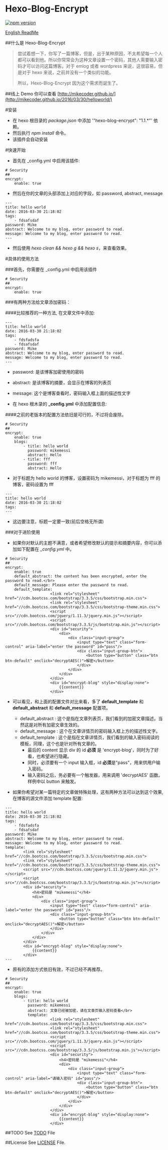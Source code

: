 Hexo-Blog-Encrypt
===
[![npm version](https://badge.fury.io/js/hexo-blog-encrypt.svg)](https://badge.fury.io/js/hexo-blog-encrypt)

[English ReadMe](./ReadMe.md)

##什么是 Hexo-Blog-Encrypt
> 尝试着想一下，你写了一篇博客，但是，出于某种原因，不太希望每一个人都可以看到他。所以你常常会为这种文章设置一个密码，其他人需要输入密码才可以访问这篇博客。对于 emlog 或者 wordpress 来说，这很容易，但是对于 hexo 来说，之前并没有一个类似的功能。
>
> 所以，Hexo-Blog-Encrypt 因为这个需求而诞生了。

##线上 Demo
你可以查看 [http://mikecoder.github.io/](http://mikecoder.github.io/2016/03/30/helloworld/)

#安装
+ 在 hexo 根目录的 *package.json* 中添加 '"hexo-blog-encrypt": "1.1.\*"' 依赖。
+ 然后执行 *npm install* 命令。
+ 该插件会自动安装


#快速开始
+ 首先在 _config.yml 中启用该插件:

```
# Security
##
encrypt:
    enable: true
```

+ 然后在你的文章的头部添加上对应的字段，如 password, abstract, message

```
---
title: hello world
date: 2016-03-30 21:18:02
tags:
    - fdsafsdaf
password: Mike
abstract: Welcome to my blog, enter password to read.
message: Welcome to my blog, enter password to read.
---
```

+ 然后使用 *hexo clean && hexo g && hexo s*，来查看效果。


#具体的使用方法

###首先，你需要在 _config.yml 中启用该插件
```
# Security
##
encrypt:
    enable: true
```

###有两种方法给文章添加密码：

####比较推荐的一种方法, 在文章文件中添加:

```
---
title: hello world
date: 2016-03-30 21:18:02
tags:
    - fdsfadsfa
    - fdsafsdaf
password: Mike
abstract: Welcome to my blog, enter password to read.
message: Welcome to my blog, enter password to read.
---
```

+ password: 是该博客加密使用的密码
+ abstract: 是该博客的摘要，会显示在博客的列表页
+ message: 这个是博客查看时，密码输入框上面的描述性文字

+ 在 hexo 根木录的 **_config.yml** 中添加配置信息:


####之前的老版本的配置方法依旧是可行的，不过将会废除。
```
# Security
##
encrypt:
    enable: true
    blogs:
        - title: hello world
          password: mikemessi
          abstract: Hello
        - title: fff
          password: fff
          abstract: Hello
```

+ 对于标题为 hello world 的博客，设置密码为 mikemessi，对于标题为 fff 的博客，密码设置为 fff

```
---
title: hello world
date: 2016-03-30 21:18:02
tags:
---
```
+ 这边要注意，标题一定要一致(前后空格无所谓)

###对于进阶使用

+ 如果你对默认的主题不满意，或者希望修改默认的提示和摘要内容，你可以添加如下配置在 *_config.yml* 中。

```
# Security
##
encrypt:
    enable: true
    default_abstract: the content has been encrypted, enter the password to read.</br>
    default_message: Please enter the password to read.
    default_template:
                    <link rel="stylesheet" href="//cdn.bootcss.com/bootstrap/3.3.5/css/bootstrap.min.css">
                    <link rel="stylesheet" href="//cdn.bootcss.com/bootstrap/3.3.5/css/bootstrap-theme.min.css">
                    <script src="//cdn.bootcss.com/jquery/1.11.3/jquery.min.js"></script>
                    <script src="//cdn.bootcss.com/bootstrap/3.3.5/js/bootstrap.min.js"></script>
                    <div id="security">
                        <div>
                            <div class="input-group">
                                <input type="text" class="form-control" aria-label="enter the password" id="pass"/>
                                <div class="input-group-btn">
                                    <button type="button" class="btn btn-default" onclick="decryptAES()">解密</button>
                                </div>
                            </div>
                        </div>
                    </div>
                    <div id="encrypt-blog" style="display:none">
                        {{content}}
                    </div>
```
+ 可以看见，和上面的配置文件对比来看，多了 **default_template** 和 **default_abstract**  和 **default_message** 配置项。
    + default_abstract : 这个是指在文章列表页，我们看到的加密文章描述。当然这是对所有加密文章生效的。
    + default_message : 这个在文章详情页的密码输入框上方的描述性文字。
    + default_template : 这个是指在文章详情页，我们看到的输入密码阅读的模板，同理，这个也是针对所有文章的。
        + 最后的 content 显示 div 的 id **必须** 是 'encrypt-blog'，同时为了好看，也希望进行隐藏。
        + 同时，必须要有一个 input 输入框，id **必须**是"pass"，用来供用户输入密码。
        + 输入密码之后，务必要有一个触发器，用来调用 'decryptAES' 函数。样例中以 button 来触发。


+ 如果你希望对某一篇特定的文章做特殊处理，这有两种方法可以达到这个效果, 在博客的源文件添加 template 配置:

```
---
title: hello world
date: 2016-03-30 21:18:02
tags:
    - fdsfadsfa
    - fdsafsdaf
password: Mike
abstract: Welcome to my blog, enter password to read.
message: Welcome to my blog, enter password to read.
template:
        <link rel="stylesheet" href="//cdn.bootcss.com/bootstrap/3.3.5/css/bootstrap.min.css">
        <link rel="stylesheet" href="//cdn.bootcss.com/bootstrap/3.3.5/css/bootstrap-theme.min.css">
        <script src="//cdn.bootcss.com/jquery/1.11.3/jquery.min.js"></script>
        <script src="//cdn.bootcss.com/bootstrap/3.3.5/js/bootstrap.min.js"></script>
        <div id="security">
            <h4>密码是 "mikemessi"</h4>
            <div>
                <div class="input-group">
                    <input type="text" class="form-control" aria-label="enter the password" id="pass"/>
                    <div class="input-group-btn">
                        <button type="button" class="btn btn-default" onclick="decryptAES()">解密</button>
                    </div>
                </div>
            </div>
        </div>
        <div id="encrypt-blog" style="display:none">
            {{content}}
        </div>
---
```

+ 原有的添加方式依旧有效，不过已经不再推荐。

```
# Security
##
encrypt:
    enable: true
    blogs:
        - title: hello world
          password: mikemessi
          abstract: 文章已经被加密，请在文章页输入密码查看</br>
          template:
                    <link rel="stylesheet" href="//cdn.bootcss.com/bootstrap/3.3.5/css/bootstrap.min.css">
                    <link rel="stylesheet" href="//cdn.bootcss.com/bootstrap/3.3.5/css/bootstrap-theme.min.css">
                    <script src="//cdn.bootcss.com/jquery/1.11.3/jquery.min.js"></script>
                    <script src="//cdn.bootcss.com/bootstrap/3.3.5/js/bootstrap.min.js"></script>
                    <div id="security">
                        <h4>密码是 "mikemessi"</h4>
                        <div>
                            <div class="input-group">
                                <input type="text" class="form-control" aria-label="请输入密码" id="pass"/>
                                <div class="input-group-btn">
                                    <button type="button" class="btn btn-default" onclick="decryptAES()">解密</button>
                                </div>
                            </div>
                        </div>
                    </div>
                    <div id="encrypt-blog" style="display:none">
                        {{content}}
                    </div>
```

##TODO
See [TODO](./TODO.md) File

##License
See [LICENSE](./LICENSE) File.
